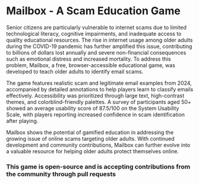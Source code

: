 # Mailbox - A Scam Education Game
 Senior citizens are particularly vulnerable to internet scams due to limited technological literacy, cognitive impairments, and inadequate access to quality educational resources. The rise in internet usage among older adults during the COVID-19 pandemic has further amplified this issue, contributing to billions of dollars lost annually and severe non-financial consequences such as emotional distress and increased mortality. To address this problem, Mailbox, a free, browser-accessible educational game, was developed to teach older adults to identify email scams.
 
 The game features realistic scam and legitimate email examples from 2024, accompanied by detailed annotations to help players learn to classify emails effectively. Accessibility was prioritized through large text, high-contrast themes, and colorblind-friendly palettes. A survey of participants aged 50+ showed an average usability score of 87.5/100 on the System Usability Scale, with players reporting increased confidence in scam identification after playing.
 
 Mailbox shows the potential of gamified education in addressing the growing issue of online scams targeting older adults. With continued development and community contributions, Mailbox can further evolve into a valuable resource for helping older adults protect themselves online.

 ### This game is open-source and is accepting contributions from the community through pull requests
